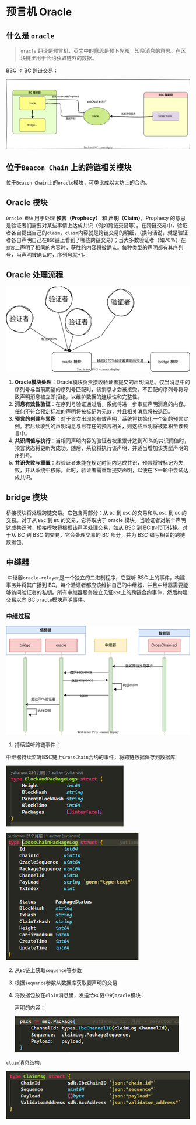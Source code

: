 # 预言机 Oracle

## 什么是 `oracle`

> `oracle` 翻译是预言机，英文中的意思是预卜先知，知晓消息的意思。在区块链里用于合约获取链外的数据。

BSC => BC 跨链交易：

![](oracle_relayer.assets/relay_workflow.drawio.svg)

## 位于`Beacon Chain` 上的跨链相关模块

​	位于`Beacon Chain`上的`oracle`模块，可类比成以太坊上的合约。

## Oracle 模块

`Oracle 模块` 用于处理 **预言（Prophecy）** 和 **声明（Claim）**，Prophecy 的意思是验证者们需要对某些事情上达成共识（例如跨链交易等）。在跨链交易中，验证者各自提出自己的`claim`，`claim`内容就是跨链交易的明细，（换句话说，就是验证者各自声明自己在`BSC`链上看到了哪些跨链交易）；当大多数验证者（如70%）在`预言`上声明了相同的内容时，获胜的内容将被确认。每种类型的声明都有其序列号，当声明被确认时，序列号就+1。

## Oracle 处理流程

![](oracle_relayer.assets/oracle_module.drawio.svg)

1. **Oracle模块处理**：Oracle模块负责接收验证者提交的声明消息。仅当消息中的序列号与当前期望的序列号匹配时，该消息才会被接受。不匹配的序列号将导致声明消息被立即拒绝，以维护数据的连续性和完整性。
2. **消息有效性验证**：在序列号验证通过后，系统将进一步审查声明消息的内容。任何不符合预定标准的声明将被标记为无效，并且相关消息将被退回。
3. **预言的创建与累积**：对于首次出现的有效声明，系统将初始化一个新的预言实例。若后续收到的声明消息与已存在的预言相关，则这些声明将被累积至该预言中。
4. **共识阈值与执行**：当相同声明内容的验证者权重累计达到70%的共识阈值时，预言状态将更新为成功。随后，系统将执行该声明，并适当增加该类型声明的序列号。
5. **共识失败与重置**：若验证者未能在规定时间内达成共识，预言将被标记为失败，并从系统中移除。此时，验证者需重新提交声明，以便在下一轮中尝试达成共识。

## bridge 模块

桥接模块将处理跨链交易。它包含两部分：从 `BC` 到 `BSC` 的交易和从 `BSC` 到 `BC` 的交易。对于从 `BSC` 到 `BC` 的交易，它将取决于 oracle 模块。当验证者对某个声明达成共识时，桥接模块将根据该声明处理交易，如从 BSC 到 BC 的代币转移。对于从 BC 到 BSC 的交易，它会处理交易的 BC 部分，并为 BSC 编写相关的跨链数据包。



## 中继器

​	中继器`oracle-relayer`是一个独立的二进制程序，它监听 BSC 上的事件，构建事务并将其广播到 BC。每个验证者都应该维护自己的中继器，并且中继器需要能够访问验证者的私钥。所有中继器服务独立见证`BSC`上的跨链合约事件，然后构建交易以向 BC `oracle`模块声明事件。





### 中继过程

![中继流程](oracle_relayer.assets/relay.svg)

1. 持续监听跨链事件：

中继器持续监听BSC链上`CrossChain`合约的事件，将跨链数据保存到数据库

![image-20220415135104674](oracle_relayer.assets/image-20220415135104674.png)

![image-20220415140122871](oracle_relayer.assets/image-20220415140122871.png)

2. 从`BC`链上获取`sequence`等参数

3. 根据`sequence`参数从数据库获取要声明的交易

4. 将数据包放在`claim`消息里，发送给`BC`链中的`oracle`模块：

   声明的内容：
   
   ![image-20220415143517957](oracle_relayer.assets/image-20220415143517957.png)

`claim`消息结构:

![image-20220415165254684](oracle_relayer.assets/image-20220415165254684.png)

